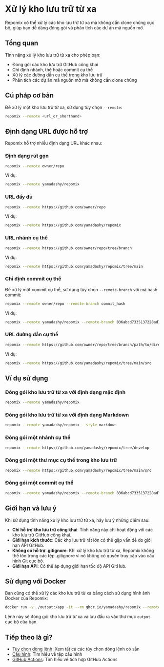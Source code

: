# Xử lý kho lưu trữ từ xa

Repomix có thể xử lý các kho lưu trữ từ xa mà không cần clone chúng cục bộ, giúp bạn dễ dàng đóng gói và phân tích các dự án mã nguồn mở.

## Tổng quan

Tính năng xử lý kho lưu trữ từ xa cho phép bạn:

- Đóng gói các kho lưu trữ GitHub công khai
- Chỉ định nhánh, thẻ hoặc commit cụ thể
- Xử lý các đường dẫn cụ thể trong kho lưu trữ
- Phân tích các dự án mã nguồn mở mà không cần clone chúng

## Cú pháp cơ bản

Để xử lý một kho lưu trữ từ xa, sử dụng tùy chọn `--remote`:

```bash
repomix --remote <url_or_shorthand>
```

## Định dạng URL được hỗ trợ

Repomix hỗ trợ nhiều định dạng URL khác nhau:

### Định dạng rút gọn

```bash
repomix --remote owner/repo
```

Ví dụ:

```bash
repomix --remote yamadashy/repomix
```

### URL đầy đủ

```bash
repomix --remote https://github.com/owner/repo
```

Ví dụ:

```bash
repomix --remote https://github.com/yamadashy/repomix
```

### URL nhánh cụ thể

```bash
repomix --remote https://github.com/owner/repo/tree/branch
```

Ví dụ:

```bash
repomix --remote https://github.com/yamadashy/repomix/tree/main
```

### Chỉ định commit cụ thể

Để xử lý một commit cụ thể, sử dụng tùy chọn `--remote-branch` với mã hash commit:

```bash
repomix --remote owner/repo --remote-branch commit_hash
```

Ví dụ:

```bash
repomix --remote yamadashy/repomix --remote-branch 836abcd7335137228ad77feb28655d85712680f1
```

### URL đường dẫn cụ thể

```bash
repomix --remote https://github.com/owner/repo/tree/branch/path/to/directory
```

Ví dụ:

```bash
repomix --remote https://github.com/yamadashy/repomix/tree/main/src
```

## Ví dụ sử dụng

### Đóng gói kho lưu trữ từ xa với định dạng mặc định

```bash
repomix --remote yamadashy/repomix
```

### Đóng gói kho lưu trữ từ xa với định dạng Markdown

```bash
repomix --remote yamadashy/repomix --style markdown
```

### Đóng gói một nhánh cụ thể

```bash
repomix --remote https://github.com/yamadashy/repomix/tree/develop
```

### Đóng gói một thư mục cụ thể trong kho lưu trữ

```bash
repomix --remote https://github.com/yamadashy/repomix/tree/main/src
```

### Đóng gói một commit cụ thể

```bash
repomix --remote yamadashy/repomix --remote-branch 836abcd7335137228ad77feb28655d85712680f1
```

## Giới hạn và lưu ý

Khi sử dụng tính năng xử lý kho lưu trữ từ xa, hãy lưu ý những điểm sau:

- **Chỉ hỗ trợ kho lưu trữ công khai**: Tính năng này chỉ hoạt động với các kho lưu trữ GitHub công khai.
- **Giới hạn kích thước**: Các kho lưu trữ rất lớn có thể gặp vấn đề do giới hạn API GitHub.
- **Không có hỗ trợ .gitignore**: Khi xử lý kho lưu trữ từ xa, Repomix không thể tôn trọng các tệp .gitignore vì nó không có quyền truy cập vào cấu hình Git cục bộ.
- **Giới hạn API**: Có thể áp dụng giới hạn tốc độ API GitHub.

## Sử dụng với Docker

Bạn cũng có thể xử lý các kho lưu trữ từ xa bằng cách sử dụng hình ảnh Docker của Repomix:

```bash
docker run -v ./output:/app -it --rm ghcr.io/yamadashy/repomix --remote yamadashy/repomix
```

Lệnh này sẽ đóng gói kho lưu trữ từ xa và lưu đầu ra vào thư mục `output` cục bộ của bạn.

## Tiếp theo là gì?

- [Tùy chọn dòng lệnh](command-line-options.md): Xem tất cả các tùy chọn dòng lệnh có sẵn
- [Cấu hình](configuration.md): Tìm hiểu về tệp cấu hình
- [GitHub Actions](github-actions.md): Tìm hiểu về tích hợp GitHub Actions
